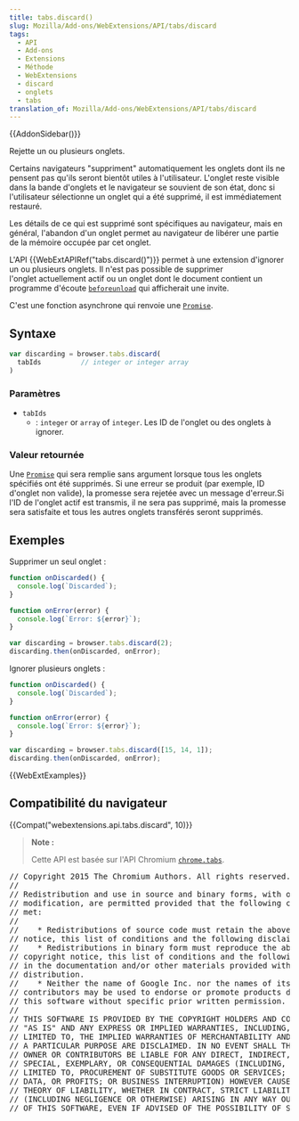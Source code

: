```yaml
---
title: tabs.discard()
slug: Mozilla/Add-ons/WebExtensions/API/tabs/discard
tags:
  - API
  - Add-ons
  - Extensions
  - Méthode
  - WebExtensions
  - discard
  - onglets
  - tabs
translation_of: Mozilla/Add-ons/WebExtensions/API/tabs/discard
---
```

{{AddonSidebar()}}

Rejette un ou plusieurs onglets.

Certains navigateurs "suppriment" automatiquement les onglets dont ils ne pensent pas qu'ils seront bientôt utiles à l'utilisateur. L'onglet reste visible dans la bande d'onglets et le navigateur se souvient de son état, donc si l'utilisateur sélectionne un onglet qui a été supprimé, il est immédiatement restauré.

Les détails de ce qui est supprimé sont spécifiques au navigateur, mais en général, l'abandon d'un onglet permet au navigateur de libérer une partie de la mémoire occupée par cet onglet.

L'API {{WebExtAPIRef("tabs.discard()")}} permet à une extension d'ignorer un ou plusieurs onglets. Il n'est pas possible de supprimer l'onglet actuellement actif ou un onglet dont le document contient un programme d'écoute [`beforeunload`](/fr/docs/Web/Events/beforeunload) qui afficherait une invite.

C'est une fonction asynchrone qui renvoie une [`Promise`](/fr/docs/Web/JavaScript/Reference/Objets_globaux/Promise).

## Syntaxe

```js
var discarding = browser.tabs.discard(
  tabIds          // integer or integer array
)
```

### Paramètres

- `tabIds`
  - : `integer` or `array` of `integer`. Les ID de l'onglet ou des onglets à ignorer.

### Valeur retournée

Une [`Promise`](/fr/docs/Web/JavaScript/Reference/Objets_globaux/Promise) qui sera remplie sans argument lorsque tous les onglets spécifiés ont été supprimés. Si une erreur se produit (par exemple, ID d'onglet non valide), la promesse sera rejetée avec un message d'erreur.Si l'ID de l'onglet actif est transmis, il ne sera pas supprimé, mais la promesse sera satisfaite et tous les autres onglets transférés seront supprimés.

## Exemples

Supprimer un seul onglet :

```js
function onDiscarded() {
  console.log(`Discarded`);
}

function onError(error) {
  console.log(`Error: ${error}`);
}

var discarding = browser.tabs.discard(2);
discarding.then(onDiscarded, onError);
```

Ignorer plusieurs onglets :

```js
function onDiscarded() {
  console.log(`Discarded`);
}

function onError(error) {
  console.log(`Error: ${error}`);
}

var discarding = browser.tabs.discard([15, 14, 1]);
discarding.then(onDiscarded, onError);
```

{{WebExtExamples}}

## Compatibilité du navigateur

{{Compat("webextensions.api.tabs.discard", 10)}}

> **Note :**
>
> Cette API est basée sur l'API Chromium [`chrome.tabs`](https://developer.chrome.com/extensions/tabs#method-executeScript).

<div class="hidden"><pre>// Copyright 2015 The Chromium Authors. All rights reserved.
//
// Redistribution and use in source and binary forms, with or without
// modification, are permitted provided that the following conditions are
// met:
//
//    * Redistributions of source code must retain the above copyright
// notice, this list of conditions and the following disclaimer.
//    * Redistributions in binary form must reproduce the above
// copyright notice, this list of conditions and the following disclaimer
// in the documentation and/or other materials provided with the
// distribution.
//    * Neither the name of Google Inc. nor the names of its
// contributors may be used to endorse or promote products derived from
// this software without specific prior written permission.
//
// THIS SOFTWARE IS PROVIDED BY THE COPYRIGHT HOLDERS AND CONTRIBUTORS
// "AS IS" AND ANY EXPRESS OR IMPLIED WARRANTIES, INCLUDING, BUT NOT
// LIMITED TO, THE IMPLIED WARRANTIES OF MERCHANTABILITY AND FITNESS FOR
// A PARTICULAR PURPOSE ARE DISCLAIMED. IN NO EVENT SHALL THE COPYRIGHT
// OWNER OR CONTRIBUTORS BE LIABLE FOR ANY DIRECT, INDIRECT, INCIDENTAL,
// SPECIAL, EXEMPLARY, OR CONSEQUENTIAL DAMAGES (INCLUDING, BUT NOT
// LIMITED TO, PROCUREMENT OF SUBSTITUTE GOODS OR SERVICES; LOSS OF USE,
// DATA, OR PROFITS; OR BUSINESS INTERRUPTION) HOWEVER CAUSED AND ON ANY
// THEORY OF LIABILITY, WHETHER IN CONTRACT, STRICT LIABILITY, OR TORT
// (INCLUDING NEGLIGENCE OR OTHERWISE) ARISING IN ANY WAY OUT OF THE USE
// OF THIS SOFTWARE, EVEN IF ADVISED OF THE POSSIBILITY OF SUCH DAMAGE.
</pre></div>

